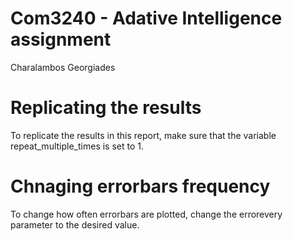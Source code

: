 # Com3240 - Adative Intelligence assignment

Charalambos Georgiades

# Replicating the results

To replicate the results in this report, make sure that the variable repeat_multiple_times is set to 1.

# Chnaging errorbars frequency 

To change how often errorbars are plotted, change the errorevery parameter to the desired value.